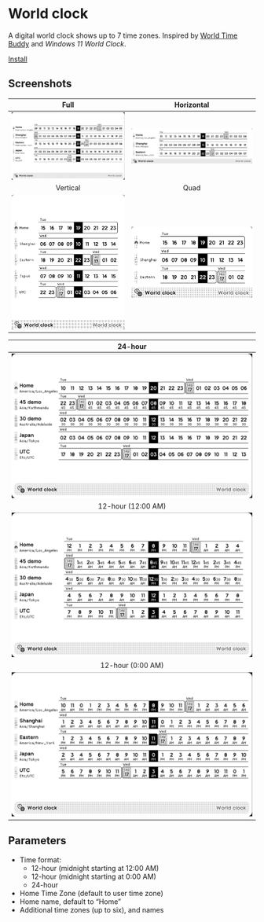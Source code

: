 # World clock

A digital world clock shows up to 7 time zones. Inspired by [World Time Buddy](https://www.worldtimebuddy.com/) and _Windows 11 World Clock_.

[Install](https://usetrmnl.com/recipes/153664)

## Screenshots

| Full | Horizontal |
| :---: | :---: |
| ![Screenshot](./images/f.png) | ![Screenshot](./images/h.png) |
| Vertical | Quad |
| ![Screenshot](./images/v.png) | ![Screenshot](./images/q.png) |

|  24-hour | 
| :---: |
| ![Screenshot](./images/h23-f.png) |
| 12-hour (12:00 AM) |
| ![Screenshot](./images/h12-f.png) |
| 12-hour (0:00 AM) |
| ![Screenshot](./images/h11-f.png) |

## Parameters

- Time format:
  - 12-hour (midnight starting at 12:00 AM)
  - 12-hour (midnight starting at 0:00 AM)
  - 24-hour
- Home Time Zone (default to user time zone)
- Home name, default to “Home”
- Additional time zones (up to six), and names
